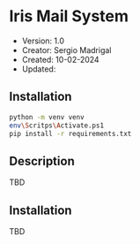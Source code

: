 # Iris Mail System

- Version: 1.0
- Creator: Sergio Madrigal
- Created: 10-02-2024
- Updated:

## Installation
```bash
python -m venv venv
env\Scritps\Activate.ps1
pip install -r requirements.txt
```


## Description

TBD

## Installation

TBD

